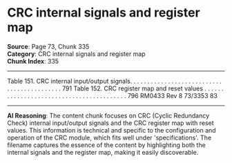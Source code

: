 # CRC internal signals and register map

**Source**: Page 73, Chunk 335  
**Category**: CRC internal signals and register map  
**Chunk Index**: 335

---

Table 151. CRC internal input/output signals. . . . . . . . . . . . . . . . . . . . . . . . . . . . . . . . . . . . . . . . . . . 791
Table 152. CRC register map and reset values . . . . . . . . . . . . . . . . . . . . . . . . . . . . . . . . . . . . . . . . . 796
RM0433 Rev 8 73/3353
83

---

**AI Reasoning**: The content chunk focuses on CRC (Cyclic Redundancy Check) internal input/output signals and the CRC register map with reset values. This information is technical and specific to the configuration and operation of the CRC module, which fits well under 'specifications'. The filename captures the essence of the content by highlighting both the internal signals and the register map, making it easily discoverable.
